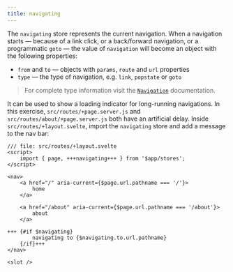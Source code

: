 ```yaml
---
title: navigating
---
```


The `navigating` store represents the current navigation. When a navigation starts — because of a link click, or a back/forward navigation, or a programmatic `goto` — the value of `navigation` will become an object with the following properties:

- `from` and `to` — objects with `params`, `route` and `url` properties
- `type` — the type of navigation, e.g. `link`, `popstate` or `goto`

> For complete type information visit the [`Navigation`](https://kit.svelte.dev/docs/types#public-types-navigation) documentation.

It can be used to show a loading indicator for long-running navigations. In this exercise, `src/routes/+page.server.js` and `src/routes/about/+page.server.js` both have an artificial delay. Inside `src/routes/+layout.svelte`, import the `navigating` store and add a message to the nav bar:

```svelte
/// file: src/routes/+layout.svelte
<script>
	import { page, +++navigating+++ } from '$app/stores';
</script>

<nav>
	<a href="/" aria-current={$page.url.pathname === '/'}>
		home
	</a>

	<a href="/about" aria-current={$page.url.pathname === '/about'}>
		about
	</a>

+++	{#if $navigating}
		navigating to {$navigating.to.url.pathname}
	{/if}+++
</nav>

<slot />
```